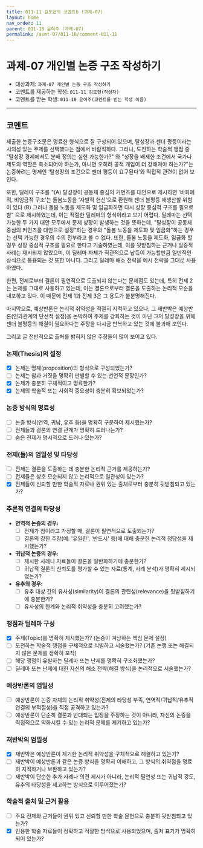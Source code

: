 ```yaml
---
title: 011-11 김도현의 코멘트b (과제-07) 
layout: home
nav_order: 11
parent: 011-18 윤여주 (과제-07)
permalink: /asmt-07/011-18/comment-011-11
---
```


# 과제-07 개인별 논증 구조 작성하기

- 대상과제: `과제-07 개인별 논증 구조 작성하기`
- 코멘트를 제공하는 학생: `011-11 김도현(작성자)` 
- 코멘트를 받는 학생: `011-18 윤여주(코멘트를 받는 학생 이름)` 

---

## 코멘트

제출한 논증구조문은 명료한 형식으로 잘 구성되어 있으며, 탈성장과 젠더 평등이라는 시의성 있는 주제를 선택했다는 점에서 바람직하다.
그러나, 도전하는 학술적 쟁점 중 "탈성장 경제에서도 분배 정의는 실현 가능한가?" 와 "성장을 배제한 조건에서 국가나 제도의 역할은 축소되어야 하는가, 아니면 오히려 공적 개입이 더 강해져야 하는가?"는 논증하려는 명제인 '탈성장의 조건으로 젠더 평등이 요구된다'와 직접적 관련이 없어 보인다.

또한, 딜레마 구조를 "(A) 탈성장이 공동체 중심의 커먼즈를 대안으로 제시하면 ‘비화폐적, 비임금적 구조’는 돌봄노동을 ‘자발적 헌신’으로 환원해 젠더 불평등 재생산할 위험이 있다 (B) 그러나 돌봄 노동을 제도화 및 임금화하면 다시 성장 중심적 구조를 필요로 함" 으로 제시하였는데, 이는 적절한 딜레마의 형식이라고 보기 어렵다. 딜레마는 선택 가능한 두 가지 대안 모두에서 문제 상황이 발생하는 것을 뜻하는데, "탈성장이 공동체 중심의 커먼즈를 대안으로 설정"하는 경우와 "돌봄 노동을 제도화 및 임금화"하는 경우는 선택 가능한 경우의 수의 전부라고 볼 수 없다. 또한, 돌봄 노동을 제도화, 임금화 할 경우 성장 중심적 구조를 필요로 한다고 기술하였는데, 이를 뒷받침하는 근거나 실증적 사례는 제시되지 않았으며, 이 딜레마 자체가 직관적으로 납득이 가능할만큼 일반적인 상식으로 통용되는 것 또한 아니다. 그리고 딜레마 해소 전략을 예시 전략을 그대로 사용하였다.

한편, 전제로부터 결론이 필연적으로 도출되지 않는다는 문제점도 있는데, 특히 전제 2는 논제를 그대로 사용하고 있는데, 이는 결론으로부터 결론을 도출하는 논리적 모순을 내포하고 있다. 이 때문에 전제 1과 전제 3은 그 용도가 불분명해진다.

마지막으로, 예상반론은 논리적 취약성을 적절히 지적하고 있으나, 그 재반박은 예상반론(인과관계의 단선적 설정)을 논박하여 주제를 강화하는 것이 아닌 그저 탈성장을 위해 젠더 불평등의 해결이 필요하다는 주장을 다시금 반복하고 있는 것에 불과해 보인다.

그리고 글 전반적으로 출처를 밝히지 않은 주장들이 많이 보이고 있다.

### **논제(Thesis)의 설정**
- [x] 논제는 명제(proposition)의 형식으로 구성되었는가?
- [ ] 논제는 참과 거짓을 명확히 판별할 수 있는 선언적 문장인가?
- [x] 논제가 충분히 구체적이고 명료한가?
- [x] 논제의 학술적 또는 사회적 중요성이 충분히 확보되었는가?

### **논증 방식의 명료성**
- [ ] 논증 방식(연역, 귀납, 유추 등)을 명확히 구분하여 제시했는가?
- [ ] 전제들과 결론의 연결 관계가 명확히 드러나는가?
- [ ] 숨은 전제가 명시적으로 드러나 있는가?

### **전제(들)의 엄밀성 및 타당성**
- [ ] 전제는 결론을 도출하는 데 충분한 논리적 근거를 제공하는가?
- [ ] 전제들은 상호 모순되지 않고 논리적으로 일관성이 있는가?
- [x] 전제들이 신뢰할 만한 학술적 자료나 권위 있는 출처로부터 충분히 뒷받침되고 있는가?

### **추론적 연결의 타당성**
- **연역적 논증의 경우:**
  - [ ] 전제가 참이라고 가정할 때, 결론이 필연적으로 도출되는가?
  - [ ] 결론의 강한 주장(예: '유일한', '반드시' 등)에 대해 충분한 논리적 정당성을 제시했는가?

- **귀납적 논증의 경우:**
  - [ ] 제시한 사례나 자료들이 결론을 일반화하기에 충분한가?
  - [ ] 귀납적 결론의 신뢰도를 평가할 수 있는 자료(통계, 사례 분석)가 명확히 제시되었는가?

- **유추의 경우:**
  - [ ] 유추 대상 간의 유사성(similarity)이 결론의 관련성(relevance)을 뒷받침하기에 충분한가?
  - [ ] 유사성의 한계와 논리적 취약성을 충분히 고려했는가?

### **쟁점과 딜레마 구성**
- [x] 주제(Topic)를 명확히 제시했는가? (논증이 겨냥하는 핵심 문제 설정)
- [ ] 도전하는 학술적 쟁점을 구체적으로 식별하고 서술했는가? (기존 논쟁 또는 해결되지 않은 문제를 정확히 포착)
- [ ] 해당 쟁점이 유발하는 딜레마 또는 난제를 명확히 구조화했는가?
- [ ] 딜레마 또는 난제에 대한 자신의 해소 전략(해결 방식)을 논리적으로 서술했는가?

### **예상반론의 엄밀성**
- [ ] 예상반론이 논증 자체의 논리적 취약성(전제의 타당성 부족, 연역적/귀납적/유추적 연결의 부적절성)을 직접 공격하고 있는가?
- [ ] 예상반론이 단순히 결론과 반대되는 입장을 주장하는 것이 아니라, 자신의 논증을 직접적으로 약화시킬 수 있는 논리적 문제를 제기하고 있는가?

### **재반박의 엄밀성**
- [x] 재반박은 예상반론이 제기한 논리적 취약성을 구체적으로 해결하고 있는가?
- [ ] 재반박이 예상반론과 같은 논증 방식을 명확히 이해하고, 그 방식의 취약점을 명료히 지적하거나 보완하고 있는가?
- [ ] 재반박이 단순한 추가 사례나 의견 제시가 아니라, 논리적 필연성 또는 귀납적 강도, 유추의 타당성을 제고하는 방식으로 이루어졌는가?

### **학술적 출처 및 근거 활용**
- [ ] 주요 전제와 근거들이 권위 있고 신뢰할 만한 학술 문헌으로 충분히 뒷받침되고 있는가?
- [x] 인용한 학술 자료들이 정확하고 적절한 방식으로 사용되었으며, 출처 표기가 명확히 되어 있는가?
